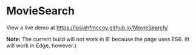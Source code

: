 # MovieSearch
View a live demo at <https://josiahfmccoy.github.io/MovieSearch/>

**Note:** The current build will not work in IE because the page uses ES6.  (It will work in Edge, however.)